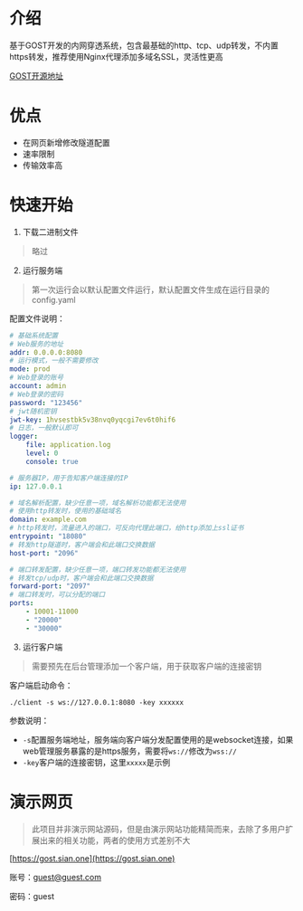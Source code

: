 # 介绍
基于GOST开发的内网穿透系统，包含最基础的http、tcp、udp转发，不内置https转发，推荐使用Nginx代理添加多域名SSL，灵活性更高

[GOST开源地址](https://github.com/go-gost/gost)

# 优点
- 在网页新增修改隧道配置
- 速率限制
- 传输效率高

# 快速开始

1. 下载二进制文件 
> 略过

2. 运行服务端
> 第一次运行会以默认配置文件运行，默认配置文件生成在运行目录的config.yaml

配置文件说明：
```yaml
# 基础系统配置
# Web服务的地址
addr: 0.0.0.0:8080
# 运行模式，一般不需要修改
mode: prod
# Web登录的账号
account: admin
# Web登录的密码
password: "123456"
# jwt随机密钥
jwt-key: 1hvsestbk5v38nvq0yqcgi7ev6t0hif6
# 日志，一般默认即可
logger:
    file: application.log
    level: 0
    console: true

# 服务器IP，用于告知客户端连接的IP
ip: 127.0.0.1

# 域名解析配置，缺少任意一项，域名解析功能都无法使用
# 使用http转发时，使用的基础域名
domain: example.com
# http转发时，流量进入的端口，可反向代理此端口，给http添加上ssl证书
entrypoint: "18080"
# 转发http隧道时，客户端会和此端口交换数据
host-port: "2096"

# 端口转发配置，缺少任意一项，端口转发功能都无法使用
# 转发tcp/udp时，客户端会和此端口交换数据
forward-port: "2097"
# 端口转发时，可以分配的端口
ports:
    - 10001-11000
    - "20000"
    - "30000"
```

3. 运行客户端

> 需要预先在后台管理添加一个客户端，用于获取客户端的连接密钥

客户端启动命令：
```shell
./client -s ws://127.0.0.1:8080 -key xxxxxx 
```
参数说明：
- `-s`配置服务端地址，服务端向客户端分发配置使用的是websocket连接，如果web管理服务暴露的是https服务，需要将`ws://`修改为`wss://`
- `-key`客户端的连接密钥，这里`xxxxx`是示例

# 演示网页
> 此项目并非演示网站源码，但是由演示网站功能精简而来，去除了多用户扩展出来的相关功能，两者的使用方式差别不大

[https://gost.sian.one](https://gost.sian.one)

账号：guest@guest.com

密码：guest
